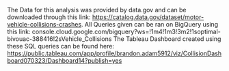 The Data for this analysis was provided by data.gov and can be downloaded through this link: https://catalog.data.gov/dataset/motor-vehicle-collisions-crashes.
All Queries given can be ran on BigQuery using this link: console.cloud.google.com/bigquery?ws=!1m4!1m3!3m2!1soptimal-bivouac-388416!2sVehicle_Collisions
The Tableau Dashboard created using these SQL queries can be found here: https://public.tableau.com/app/profile/brandon.adam5912/viz/CollisionDashboard070323/Dashboard14?publish=yes
